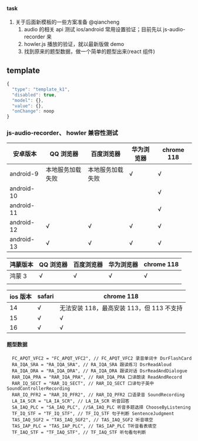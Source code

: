#### task

1. 关于后面新模板的一些方案准备 @qiancheng
   1. audio 的相关 api 测试 ios/android 常用设置验证；目前先以 js-audio-recorder 来
   2. howler.js 播放的验证，就以最新版做 demo
   3. 找到原来的题型数据，做一个简单的题型出来(react 组件)

## template

```js
{
  "type": "template_k1",
  "disabled": true,
  "model": {},
  "value": {},
  "onChange": noop
}
```

### js-audio-recorder、 howler 兼容性测试

| 安卓版本   | QQ 浏览器        | 百度浏览器       | 华为浏览器 | chrome 118 |
| ---------- | ---------------- | ---------------- | ---------- | ---------- |
| android-9  | 本地服务加载失败 | 本地服务加载失败 | √          | √          |
| android-10 |                  |                  |            | √          |
| android-11 |                  |                  |            | √          |
| android-12 | √                | √                | √          | √          |
| android-13 | √                | √                | √          | √          |

| 鸿蒙版本 | QQ 浏览器 | 百度浏览器 | 华为浏览器 | chrome 118 |
| -------- | --------- | ---------- | ---------- | ---------- |
| 鸿蒙 3   | √         | √          | √          | √          |
|          |           |            |            |            |

| ios 版本 | safari | chrome 118                                |
| -------- | ------ | ----------------------------------------- |
| 14       | √      | 无法安装 118，最高安装 113，但 113 不支持 |
| 15       | √      | √                                         |
| 16       | √      | √                                         |

#### 题型数据

```
  FC_APQT_VFC2 = "FC_APQT_VFC2", // FC_APQT_VFC2 录音单词卡 DsrFlashCard
  RA_IQA_SRA = "RA_IQA_SRA", // RA_IQA_SRA 跟读练习 DsrReadAloud
  RA_IQA_DRA = "RA_IQA_DRA", // RA_IQA_DRA 跟读对话 DsrReadAndDialogue
  RAR_IQA_PRA = "RAR_IQA_PRA", // RAR_IQA_PRA 口译朗读 ReadAndRecord
  RAR_IQ_SECT = "RAR_IQ_SECT", // RAR_IQ_SECT 口译句子英中 SoundControllerRecording
  RAR_IQ_PFR2 = "RAR_IQ_PFR2", // RAR_IQ_PFR2 口语录音 SoundRecording
  LA_IA_SCR = "LA_IA_SCR", // LA_IA_SCR 听音回答
  SA_IAQ_PLC = "SA_IAQ_PLC", //SA_IAQ_PLC 听音多题选择 ChooseByListening
  TF_IQ_STF = "TF_IQ_STF", // TF_IQ_STF 句子判断 SentenceJudgment
  TAS_IAQ_SGF2 = "TAS_IAQ_SGF2", // TAS_IAQ_SGF2 听音填空
  TAS_IAP_PLC = "TAS_IAP_PLC", // TAS_IAP_PLC T听音看表填空
  TF_IAQ_STF = "TF_IAQ_STF", // TF_IAQ_STF 听句看句判断

```
